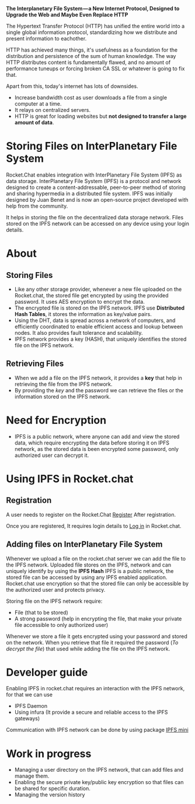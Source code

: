 **The Interplanetary File System — a New Internet Protocol, Designed to Upgrade the Web and Maybe Even Replace HTTP**

The Hypertext Transfer Protocol (HTTP) has unified the entire world into a single global information protocol, standardizing how we distribute and present information to eachother. 

HTTP has achieved many things, it's usefulness as a foundation for the distribution and persistence of the sum of human knowledge. The way HTTP distributes content is fundamentally flawed, and no amount of performance tuneups or forcing broken CA SSL or whatever is going to fix that. 

Apart from this, today's internet has lots of downsides. 
- Increase bandwidth cost as user downloads a file from a single computer at a time. 
- It relays on centralized servers. 
- HTTP is great for loading websites but **not designed to transfer a large amount of data**.


# Storing Files on InterPlanetary File System 

Rocket.Chat enables integration with InterPlanetary File System (IPFS) as data storage.
InterPlanetary File System (IPFS) is a protocol and network designed to create a content-addressable, peer-to-peer method of storing and sharing hypermedia in a distributed file system. IPFS was initially designed by Juan Benet and is now an open-source project developed with help from the community.

It helps in storing the file on the decentralized data storage network. 
Files stored on the IPFS network can be accessed on any device using your login details.

# About

## Storing Files
- Like any other storage provider, whenever a new file uploaded on the Rocket.chat, the stored file get encrypted by using the provided password. It uses AES encryption to encrypt the data. 
- The encrypted file is stored on the IPFS network. IPFS use **Distributed Hash Tables**, it stores the information as key/value pairs. 
- Using the DHT, data is spread across a network of computers, and efficiently coordinated to enable efficient access and lookup between nodes. It also provides fault tolerance and scalability.
- IPFS network provides a key (HASH), that uniquely identifies the stored file on the IPFS network. 

## Retrieving Files
- When we add a file on the IPFS network, it provides a **key** that help in retrieving the file from the IPFS network. 
- By providing the *key* and the password we can retrieve the files or the information stored on the IPFS network. 

# Need for Encryption 
- IPFS is a public network, where anyone can add and view the stored data, which require encrypting the data before storing it on IPFS network, as the stored data is been encrypted some password, only authorized user can decrypt it. 

# Using IPFS in Rocket.chat 

## Registration 

A user needs to register on the Rocket.Chat [Register](https://github.com/RocketChat/docs/tree/master/user-guides/registration)
After registration. 

Once you are registered, It requires login details to [Log in](https://github.com/RocketChat/docs/tree/master/user-guides/login) in Rocket.chat.

## Adding files on InterPlanetary File System 

Whenever we upload a file on the rocket.chat server we can add the file to the IPFS network. 
Uploaded file stores on the IPFS, network and can uniquely identify by using the **IPFS Hash**
IPFS is a public network, the stored file can be accessed by using any IPFS enabled application. 
Rocket.chat use encryption so that the stored file can only be accessible by the authorized user and protects privacy.

Storing file on the IPFS network require: 

- File (that to be stored)
- A strong password (help in encrypting the file, that make your private file accessible to only authorized user)

Whenever we store a file it gets encrypted using your password and stored on the network.
When you retrieve that file it required the password (*To decrypt the file*) that used while adding the file on the IPFS network. 

# Developer guide 

Enabling IPFS in rocket.chat requires an interaction with the IPFS network, for that we can use 
- IPFS Daemon 
- Using infura (It provide a secure and reliable access to the IPFS gateways)

Communication with IPFS network can be done by using package [IPFS mini](https://www.npmjs.com/package/ipfs-mini)


# Work in progress 

- Managing a user directory on the IPFS network, that can add files and manage them. 
- Enabling the secure private key/public key encryption so that files can be shared for specific duration. 
- Managing the version history
